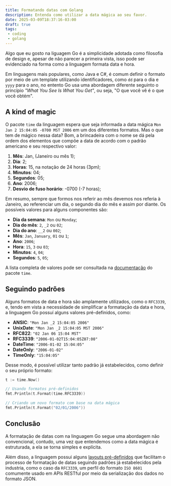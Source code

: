 ```yaml
---
title: Formatando datas com Golang
description: Entenda como utilizar a data mágica ao seu favor.
date: 2025-03-09T18:37:16-03:00
draft: true
tags:
 - coding
 - golang
---
```


Algo que eu gosto na liguagem Go é a simplicidade adotada como filosofia de design e, apesar de não parecer a primeira vista, isso pode ser evidenciado na forma como a linguagem formata data e hora.

Em linguagens mais populares, como Java e C#, é comum definir o formato por meio de um template utilizando identificadores, como `dd` para o dia e `yyyy` para o ano, no entento Go usa uma abordagem diferente seguinto o princípio _"What You See Is What You Get"_, ou seja, "O que você vê é o que você obtém".

## A kind of magic

O pacote `time` da linguagem espera que seja informada a data mágica `Mon Jan 2 15:04:05 -0700 MST 2006` em um dos diferentes formatos. Mas o que tem de mágico nessa data? Bom, a brincadeira com o nome se dá pela ordem dos elementos que compõe a data de acordo com o padrão americano e seu respectivo valor:

1. **Mês**: Jan, (Janeiro ou mês 1);
2. **Dia**: 2;
3. **Horas**: 15, na notação de 24 horas (3pm);
4. **Minutos**: 04;
5. **Segundos**: 05;
6. **Ano**: 2006;
7. **Desvio de fuso horário**: -0700 (-7 horas);

Em resumo, sempre que formos nos referir ao mês devemos nos referia à Janeiro, ao referenciar um dia, o segundo dia do mês e assim por diante. Os possíveis valores para alguns componentes são:

- **Dia da semana**: `Mon` ou `Monday`;
- **Dia do mês**: `2`, `_2` ou `02`;
- **Dia do ano**: `__2` ou `002`;
- **Mês**: `Jan`, `January`, `01` ou `1`;
- **Ano**: `2006`;
- **Hora**: `15`, `3` ou `03`;
- **Minutos**: `4`, `04`;
- **Segundos**: `5`, `05`;

A lista completa de valores pode ser consultada na [documentação](https://pkg.go.dev/time#Layout "Layouts do pacote time") do pacote `time`.

## Seguindo padrões

Alguns formatos de data e hora são amplamente utilizados, como o `RFC3339`, e, tendo em vista a necessidade de simplificar a formatação da data e hora, a linguagem Go possuí alguns valores pré-definidos, como:

- **ANSIC**: `"Mon Jan _2 15:04:05 2006"`
- **UnixDate**: `"Mon Jan _2 15:04:05 MST 2006"`
- **RFC822**: `"02 Jan 06 15:04 MST"`
- **RFC3339**: `"2006-01-02T15:04:05Z07:00"`
- **DateTime**: `"2006-01-02 15:04:05"`
- **DateOnly**: `"2006-01-02"`
- **TimeOnly**: `"15:04:05"`

Desse modo, é possível utilizar tanto padrão já estabelecidos, como definir o seu próprio formato:

```go
t := time.Now()

// Usando formatos pré-definidos
fmt.Println(t.Format(time.RFC3339)) 

// Criando um novo formato com base na data mágica
fmt.Println(t.Format("02/01/2006")) 
```

## Conclusão

A formatação de datas com na linguagem Go segue uma abordagem não convencional, contudo, uma vez que entendemos como a data mágica é estruturada, a ela se torna simples e explícita. 

Além disso, a linguagem possui alguns [layouts pré-definidos](https://pkg.go.dev/time#Layout "Layouts do pacote time") que facilitam o processo de formatação de datas seguindo padrões já estabelecidos pela industria, como o caso da `RFC3339`, um perfil do formato `ISO 8601` comumente usado em APIs RESTful por meio da serialização dos dados no formato JSON.
